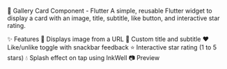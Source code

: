 📸 Gallery Card Component - Flutter
A simple, reusable Flutter widget to display a card with an image, title, subtitle, like button, and interactive star rating.

✨ Features
🌄 Displays image from a URL
📝 Custom title and subtitle
❤️ Like/unlike toggle with snackbar feedback
⭐ Interactive star rating (1 to 5 stars)
💧 Splash effect on tap using InkWell
📷 Preview
